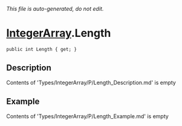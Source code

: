 *This file is auto-generated, do not edit.*

# [IntegerArray](Types/IntegerArray.md).Length
`public int Length { get; }`
## Description
Contents of 'Types/IntegerArray/P/Length_Description.md' is empty
## Example
Contents of 'Types/IntegerArray/P/Length_Example.md' is empty
